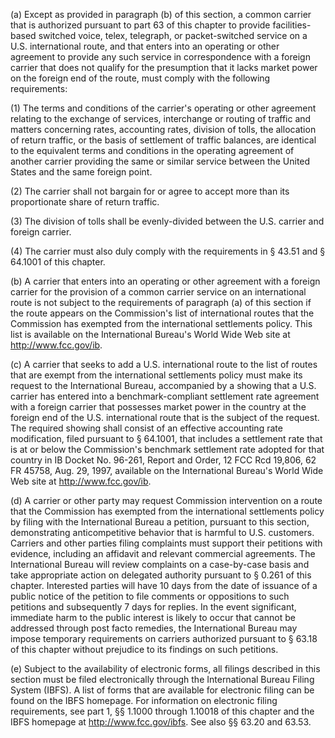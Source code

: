 (a) Except as provided in paragraph (b) of this section, a common carrier that is authorized pursuant to part 63 of this chapter to provide facilities-based switched voice, telex, telegraph, or packet-switched service on a U.S. international route, and that enters into an operating or other agreement to provide any such service in correspondence with a foreign carrier that does not qualify for the presumption that it lacks market power on the foreign end of the route, must comply with the following requirements:

(1) The terms and conditions of the carrier's operating or other agreement relating to the exchange of services, interchange or routing of traffic and matters concerning rates, accounting rates, division of tolls, the allocation of return traffic, or the basis of settlement of traffic balances, are identical to the equivalent terms and conditions in the operating agreement of another carrier providing the same or similar service between the United States and the same foreign point.

(2) The carrier shall not bargain for or agree to accept more than its proportionate share of return traffic.

(3) The division of tolls shall be evenly-divided between the U.S. carrier and foreign carrier.

(4) The carrier must also duly comply with the requirements in § 43.51 and § 64.1001 of this chapter.
              

(b) A carrier that enters into an operating or other agreement with a foreign carrier for the provision of a common carrier service on an international route is not subject to the requirements of paragraph (a) of this section if the route appears on the Commission's list of international routes that the Commission has exempted from the international settlements policy. This list is available on the International Bureau's World Wide Web site at http://www.fcc.gov/ib.
              

(c) A carrier that seeks to add a U.S. international route to the list of routes that are exempt from the international settlements policy must make its request to the International Bureau, accompanied by a showing that a U.S. carrier has entered into a benchmark-compliant settlement rate agreement with a foreign carrier that possesses market power in the country at the foreign end of the U.S. international route that is the subject of the request. The required showing shall consist of an effective accounting rate modification, filed pursuant to § 64.1001, that includes a settlement rate that is at or below the Commission's benchmark settlement rate adopted for that country in IB Docket No. 96-261, Report and Order, 12 FCC Rcd 19,806, 62 FR 45758, Aug. 29, 1997, available on the International Bureau's World Wide Web site at http://www.fcc.gov/ib.
              

(d) A carrier or other party may request Commission intervention on a route that the Commission has exempted from the international settlements policy by filing with the International Bureau a petition, pursuant to this section, demonstrating anticompetitive behavior that is harmful to U.S. customers. Carriers and other parties filing complaints must support their petitions with evidence, including an affidavit and relevant commercial agreements. The International Bureau will review complaints on a case-by-case basis and take appropriate action on delegated authority pursuant to § 0.261 of this chapter. Interested parties will have 10 days from the date of issuance of a public notice of the petition to file comments or oppositions to such petitions and subsequently 7 days for replies. In the event significant, immediate harm to the public interest is likely to occur that cannot be addressed through post facto remedies, the International Bureau may impose temporary requirements on carriers authorized pursuant to § 63.18 of this chapter without prejudice to its findings on such petitions.
              

(e) Subject to the availability of electronic forms, all filings described in this section must be filed electronically through the International Bureau Filing System (IBFS). A list of forms that are available for electronic filing can be found on the IBFS homepage. For information on electronic filing requirements, see part 1, §§ 1.1000 through 1.10018 of this chapter and the IBFS homepage at http://www.fcc.gov/ibfs. See also §§ 63.20 and 63.53.

